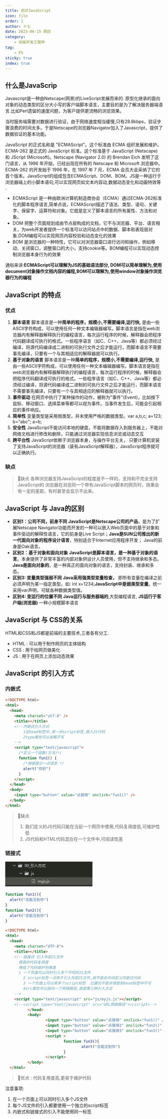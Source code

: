 ```yaml
---
title: 初识JavaScript
icon: file
order: 1
author: 十七
date: 2023-06-15 周四
category:
	- 初级开发工程师
tag:
	- P5
sticky: true
index: true
---
```



## 什么是JavaScrip

Javascript是一种由Netscape(网景)的LiveScript发展而来的. 原型化继承的面向对象的动态类型的区分大小写的客户端脚本语言，主要目的是为了解决服务器端语言.比如Perl遗留的速度问题，为客户提供更流畅的浏览效果。

当时服务端需要对数据进行验证，由于网络速度相当缓慢,只有28.8kbps，验证步骤浪费的时间太多。于是Netscape的浏览器Navigator加入了Javascript，提供了数据验证的基本功能。

JavaScript 的正式名称是 "ECMAScript"。这个标准由 ECMA 组织发展和维护。ECMA-262 是正式的 JavaScript 标准。这个标准基于 JavaScript (Netscape) 和 JScript (Microsoft)。Netscape (Navigator 2.0) 的 Brendan Eich 发明了这门语言，从 1996 年开始，已经出现在所有的 Netscape 和 Microsoft 浏览器中。ECMA-262 的开发始于 1996 年，在 1997 年 7 月，ECMA 会员大会采纳了它的首个版本。JavaScript的组成包含ECMAScript、DOM、BOM。JS是一种运行于浏览器端上的小脚本语句,可以实现网页如文本内容动,数据动态变化和动画特效等 .

-   ECMAScript
    是一种由欧洲计算机制造商协会（ECMA）通过ECMA-262标准化的脚本程序语言,简单点说，ECMAScript描述了语法、类型、语句、关键字、保留字、运算符和对象。它就是定义了脚本语言的所有属性、方法和对象。
-   DOM
    把整个页面规划成由节点层构成的文档，它不与浏览器、平台、语言相关，为web开发者提供一个标准可以访问站点中的数据、脚本和表现层对象.DOM编程可以实现网页内容校验和动态变化的效果&#x20;
-   BOM
    是浏览器的一种特性，它可以对浏览器窗口进行访问和操作，例如移动、关闭窗口，调整窗口的大小，支持cookie等。BOM编程可以实现动态控制浏览器本身行为的效果&#x20;

通俗来讲:**ECMAScript可以理解为JS的基础语法部分, DOM可以简单理解为,使用document对象操作文档内容的编程,BOM可以理解为,使用window对象操作浏览器行为的编程**

## JavaScript 的特点

### 优点

1.  **脚本语言** 
    脚本语言是一种**简单的程序，规模小,不需要编译,运行快,** 是由一些ASCII字符构成，可以使用任何一种文本编辑器编写。脚本语言是指在web浏览器内有解释器解释执行的编程语言，每次运行程序的时候，解释器会把程序代码翻译成可执行的格式。一些程序语言（如C、C++、Java等）都必须经过编译，将源代码编译成二进制的可执行文件之后才能运行，而脚本语言不需要事先编译，只要有一个与其相适应的解释器就可以执行。
2.  **基于对象的语言**
    脚本语言是一种**简单的程序，规模小,不需要编译,运行快,** 是由一些ASCII字符构成，可以使用任何一种文本编辑器编写。脚本语言是指在web浏览器内有解释器解释执行的编程语言，每次运行程序的时候，解释器会把程序代码翻译成可执行的格式。一些程序语言（如C、C++、Java等）都必须经过编译，将源代码编译成二进制的可执行文件之后才能运行，而脚本语言不需要事先编译，只要有一个与其相适应的解释器就可以执行。
3.  **事件驱动**
    在网页中执行了某种操作的动作，被称为"事件"(Event)，比如按下鼠标、移动窗口、选择菜单等都可以视为事件。当事件发生后，可能会引起相应的事件响应。
4.  **简单性**
    变量类型是采用弱类型，并未使用严格的数据类型。var a,b,c;  a=123;  b="abc"; a=b; 
5.  **安全性**
    JavaScript不能访问本地的硬盘，不能将数据存入到服务器上，不能对网络文档进行修改和删除，只能通过浏览器实现信息浏览或动态交互
6.  **跨平台性**
    JavaScript依赖于浏览器本身，与操作平台无关， 只要计算机安装了支持JavaScript的浏览器（装有JavaScript解释器），JavaScript程序就可以正确执行。

### 缺点

> 📌缺点
> 各种浏览器支持JavaScript的程度是不一样的，支持和不完全支持JavaScript的 浏览器在浏览同一个带有JavaScript脚本的网页时，效果会有一定的差距，有时甚至会显示不出来。

## JavaScript 与 Java的区别

-   **区别1：公司不同，前身不同**
    **JavaScript是Netscape公司的产品**，是为了扩展Netscape Navigator功能而开发的一种可以嵌入Web页面中的基于对象和事件驱动的解释性语言，它的前身是Live Script；**Java是SUN公司推出的新一代面向对象的程序设计语言**，特别适合于Internet应用程序开发； Java的前身是Oak语言。
-   **区别2：基于对象和面向对象**
    **JavaScript是脚本语言，是一种基于对象的语言**。本身提供了非常丰富的内部对象供设计人员使用，但不支持继承和多态。**Java是面向对象的**，是一种真正的面向对象的语言，支持封装、继承和多态。
-   **区别3: 变量类型强弱不同**
    **Java采用强类型变量检查，** 即所有变量在编译之前必须声明为某一指定类型。如: int  x=1234;**JavaScript中是弱类型变量**。统一采用var声明，可赋各种数据类型值。
-   **区别4: 变运行的位置不同**
    **Java运行与服务器端的**,大型编程语言, **JS运行于客户端(浏览器)** 一种小规模脚本语言

## JavaScript 与 CSS的关系

HTML和CSS和JS都是前端的主要技术,三者各有分工.

- HTML : 可以用于制作网页的主体结构
- CSS : 用于给网页做美化
- JS : 用于在网页上添加动态效果

## JavaScript 的引入方式

### 内嵌式

```html
<!DOCTYPE html>
<html>
  <head>
    <meta charset="utf-8" />
    <title></title>
    <!--内嵌式引入方式
        1在head标签中,用一对script标签,嵌入JS代码
        2type属性可以省略不写
    -->
    <script type="text/javascript">
      /*定义一个函数(方法)*/
      function fun1() {
        /*弹窗提示一点信息 */
        alert("你好")
      }
    </script>
  </head>
  <body>
    <input type="button" value="点我呀" onclick="fun1()" />
  </body>
</html>
```

> 📌缺点
> 1.  我们定义的JS代码只能在当前一个网页中使用,代码复用度低,可维护性低
> 2.  JS代码和HTML代码混合在一个文件中,可阅读性差

### 链接式

![](./image/image_KT_NPQEkX8.png)

```javascript
function fun1(){
  alert("总能见到你")
}
function fun2(){
  alert("总能见到你")
}
```

```html
<!DOCTYPE html>
<html>
  <head>
    <meta charset="UTF-8">
    <title></title>
    <!--链接式 引入外部JS文件
      提高的代码复用度  
      降低了代码维护的难度
      1 一个页面可以同时引入多个不同的JS文件
        2 script标签一点用于引入外部JS文件,就不能在中间定义内嵌式代码
        3 一个页面上可以用多个script标签  位置也不是非得放到head标签中不可
        4src属性可以指向一个网络路径,就是第三种引入方式
    -->
    <script type="text/javascript" src="js/myjs.js"></script>
    <!--<script type="text/javascript" src="URL网络路径"></script>-->
          </head>
          <body>
                  <input type="button" value="点我呀" onclick="fun1()" />
                  <input type="button" value="点我呀2" onclick="fun2()" />
                  <input type="button" value="点我呀3" onclick="fun3()" />
                  <script >
                          function fun3(){
                                  alert("总能见到你")
                          }
                  </script>
          </body>
  </html>
```

> 📌优点 : 代码复用度高,更易于维护代码


注意事项:
1.  在一个页面上可以同时引入多个JS文件
2.  每个JS文件的引入都要使用一个独立的script标签
3.  内嵌式和链接式的引入不能使用同一标签

